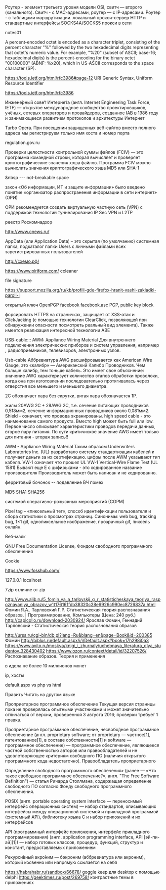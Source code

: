 Роутер - элемент третьего уровня модели OSI, свитч — второго (канального).
Свитч - с MAC-адресами, роутер — с IP-адресами. Роутер - с таблицами маршрутизации.
локальный прокси-сервер HTTP и стандартные интерфейсы SOCKS4A/SOCKS5 прокси в сети 

notes01

>>>>>>>>>>>>>>>>>>>>>>>>>>>>>>>>>>>>

A percent-encoded octet is encoded as a character
triplet, consisting of the percent character "%" followed by the two
hexadecimal digits representing that octet's numeric value. For
example, "%20" (subset of ASCII; base-16;  hexadecimal digits) is the percent-encoding for the binary octet
"00100000" (ABNF: %x20), which in US-ASCII corresponds to the space
character (SP).

https://tools.ietf.org/html/rfc3986#page-12  URI Generic Syntax,  Uniform Resource Identifier

https://tools.ietf.org/html/rfc3986

Инжене́рный сове́т Интерне́та (англ. Internet Engineering Task Force, IETF) — открытое международное сообщество проектировщиков, учёных, сетевых операторов и провайдеров, созданное IAB в 1986 году и занимающееся развитием протоколов и архитектуры Интернет







Turbo Opera. При посещении защищенных веб-сайтов вместо полного адреса мы регистрируем только имя хоста и номер порта

regulation.gov.ru

Проверки целостности контрольной суммы файлов (FCIV) — это программа командной строки, которая вычисляет и проверяет криптографические значения хэша файлов. Программа FCIV можно вычислить значения криптографического хэша MD5 или SHA-1

&nbsp --- not-breakable space

закон «Об информации, ИТ и защите информации» было введено понятие «организатор распространения информации в сети интернет» (ОРИ)

ОРИ рекомендуется создать виртуальную частную сеть (VPN) с поддержкой
технологий туннелирования IP Sec VPN и L2TP

реестр Роскомнадзор

http://www.cnews.ru/

AppData (или Application Data) – это скрытая (по умолчанию) системная папка, подкаталог папки Users с личными файлами всех зарегистрированных пользователей

http://схемо.рф/


https://www.piriform.com/ ccleaner

file signature 

https://support.mozilla.org/ru/kb/profili-gde-firefox-hranit-vashi-zakladki-paroli-i

открытый ключ OpenPGP
facebook facebook.asc PGP, public key block

форсировать HTTPS на страничках, защищает от XSS-атак и ClickJacking (с помощью технологии ClearClick, позволяющей при обнаружении опасности посмотреть реальный вид элемента).
Также имеется реализация интересной технологии ABE

USB-cable::: AWM: Appliance Wiring Material
Для внутреннего подключения электрических
приборов и систем управления, например ,
радиоприемников, телевизоров, электронных
узлов.

Usb-cable Аббревиатура AWG расшифровывается как American Wire Gauge, это «калибр» —
Американский Калибр Проводников. Чем больше калибр, тем тоньше кабель. Это имеет свое
объяснение: значение AWG характеризует количество этапов обработки проволоки, когда она при
изготовлении последовательно протягивалась через отверстия все меньшего и меньшего
диаметра. 

2С обозначает пара без скрутки, витая пара обозначается 1P.

 жилы 20AWG 2C + 28AWG 2C, т.е. сечение питающих проводников 0,518мм2, сечение информационных проводников около 0,081мм2.
Shield - означает, что провода экранированы. 
high speed cable - это наименование самого продукта. Вместо high может быть full или low.
 Первое число описывает характеристики проводов передачи данных, второе пару питания. По сути критичиское значение AWG имеет только для питания - вторая запись!!

AWM - Appliance Wiring Material
Таким образом Underwriters Laboratories Inc. (UL) разработало систему стандартизации кабелей и получает деньги за их сертификацию.
цифры после AWM указывают тип кабеля.
VW-1 означает что прошел UL VW-1 Vertical-Wire Flame Test (UL 1581)
Бывают еще E c цифирьками - это кодированное название производителя
Производитель может быть написан и не кодированно.

ферритовый бочонок -- подавление ВЧ помех







MD5
SHA1 
SHA256

системой оперативно-розыскных мероприятий (СОРМ)

Pixel tag – «пиксельный тег», способ идентификации пользователя и сбора статистики о просмотрах страниц. Синонимы: web bug, tracking bug, 1×1 gif, однопиксельное изображение, прозрачный gif, пиксель онлайн.

Веб-маяк



GNU Free Documentation License, Фондом свободного программного обеспечения

Cookie



https://www.fosshub.com/


127.0.0.1 localhost

7zip отличие от zip

http://www.alib.ru/5_fomin_ya_a_tarlovskij_g_r_statisticheskaya_teoriya_raspoznavaniya_obrazov_w1t176161fdb38320c28e6926c990ec8726837a.html
Фомин Я.А., Тарловский Г.Р. Статистическая теория распознавания образов. | Программирование, Компьютеры (Цена: 240 руб.)
http://capicollo.ru/download-2030924/
Ярослав Фомин, Геннадий Тарловский - Статистическая теория распознования образов

http://urss.ru/cgi-bin/db.pl?lang=Ru&blang=en&page=Book&id=200385
Фомин
http://biblus.ru/default.aspx/i/i/Default.aspx?book=17h298i0a3
https://www.avito.ru/moskva/knigi_i_zhurnaly/uchebnaya_literatura_dlya_studentov_328430402
https://www.ozon.ru/context/detail/id/32207526/
Распознавание образов. Теория и применения

в идела не более 10 миллионов монет

ip, хосты

default.aspx vs php vs html



Править
    Читать на другом языке

Проприетарное программное обеспечение
Текущая версия страницы пока не проверялась опытными участниками и может значительно отличаться от версии, проверенной 3 августа 2016; проверки требует 1 правка.

Проприета́рное програ́ммное обеспе́чение, несвобо́дное программное обеспечение (англ. proprietary software; от proprietary — частное[1], патентованное[1], в составе собственности[1] и software — программное обеспечение) — программное обеспечение, являющееся частной собственностью авторов или правообладателей и не удовлетворяющее критериям свободного ПО (наличия открытого программного кода недостаточно). Правообладатель проприетарного

Определение свободного программного обеспечения» (ранее — «Что такое свободное программное обеспечение?», англ. "The Free Software Definition") — статья Ричарда Столлмана, содержащая определение свободного ПО согласно Фонду свободного программного обеспечения.

POSIX (англ. portable operating system interface — переносимый интерфейс операционных систем) — набор стандартов, описывающих интерфейсы между операционной системой и прикладной программой (системный API), библиотеку языка C и набор приложений и их интерфейсов

API (программный интерфейс приложения, интерфейс прикладного программирования) (англ. application programming interface, API [эй-пи-ай][1]) — набор готовых классов, процедур, функций, структур и констант, предоставляемых приложением

Рекурси́вный акро́ним — бэкроним (аббревиатура или акроним), который косвенно или напрямую ссылается на себя

https://habrahabr.ru/sandbox/66678/ goggle keep для desktop с помощью delphi
https://geektimes.ru/post/269758/ контрастные темы в приложениях



